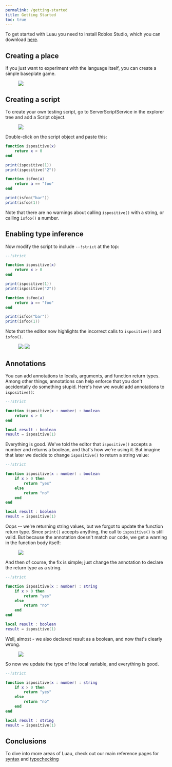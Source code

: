 ```yaml
---
permalink: /getting-started
title: Getting Started
toc: true
---
```


To get started with Luau you need to install Roblox Studio, which you can download [here](https://www.roblox.com/create). 

## Creating a place

If you just want to experiment with the language itself, you can create a simple baseplate game.

<figure>
  <img src="{{ site.url }}{{ site.baseurl }}/assets/images/create-new-place.png">
</figure>

## Creating a script

To create your own testing script, go to ServerScriptService in the explorer tree and add a Script object.

<figure>
  <img src="{{ site.url }}{{ site.baseurl }}/assets/images/create-script.png">
</figure>

Double-click on the script object and paste this:

```lua
function ispositive(x)
    return x > 0
end

print(ispositive(1))
print(ispositive("2"))

function isfoo(a)
    return a == "foo"
end

print(isfoo("bar"))
print(isfoo(1))
```

Note that there are no warnings about calling ``ispositive()`` with a string, or calling ``isfoo()`` a number. 

## Enabling type inference

Now modify the script to include ``--!strict`` at the top:

```lua
--!strict

function ispositive(x)
    return x > 0
end

print(ispositive(1))
print(ispositive("2"))

function isfoo(a)
    return a == "foo"
end

print(isfoo("bar"))
print(isfoo(1))
```

Note that the editor now highlights the incorrect calls to ``ispositive()`` and ``isfoo()``.

<figure>
  <img src="{{ site.url }}{{ site.baseurl }}/assets/images/error-ispositive.png">
  <img src="{{ site.url }}{{ site.baseurl }}/assets/images/error-isfoo.png">
</figure>

## Annotations

You can add annotations to locals, arguments, and function return types. Among other things, annotations can help enforce that you don't accidentally do something stupid. Here's how we would add annotations to ``ispositive()``:

```lua
--!strict

function ispositive(x : number) : boolean
    return x > 0
end

local result : boolean
result = ispositive(1)

```

Everything is good. We've told the editor that ``ispositive()`` accepts a number and returns a boolean, and that's how we're using it. But imagine that later we decide to change ``ispositive()`` to return a string value:

```lua
--!strict

function ispositive(x : number) : boolean
    if x > 0 then
        return "yes"
    else
        return "no"
    end
end

local result : boolean
result = ispositive(1)
```

Oops -- we're returning string values, but we forgot to update the function return type. Since ``print()`` accepts anything, the call to ``ispositive()`` is still valid. But because the annotation doesn't match our code, we get a warning in the function body itself:

<figure>
  <img src="{{ site.url }}{{ site.baseurl }}/assets/images/error-ispositive-string.png">
</figure>

And then of course, the fix is simple; just change the annotation to declare the return type as a string.

```lua
--!strict

function ispositive(x : number) : string
    if x > 0 then
        return "yes"
    else
        return "no"
    end
end

local result : boolean
result = ispositive(1)
```

Well, almost - we also declared result as a boolean, and now that's clearly wrong.

<figure>
  <img src="{{ site.url }}{{ site.baseurl }}/assets/images/error-ispositive-boolean.png">
</figure>

So now we update the type of the local variable, and everything is good.

```lua
--!strict

function ispositive(x : number) : string
    if x > 0 then
        return "yes"
    else
        return "no"
    end
end

local result : string
result = ispositive(1)
```

## Conclusions

To dive into more areas of Luau, check out our main reference pages for [syntax](syntax) and [typechecking](typecheck)
